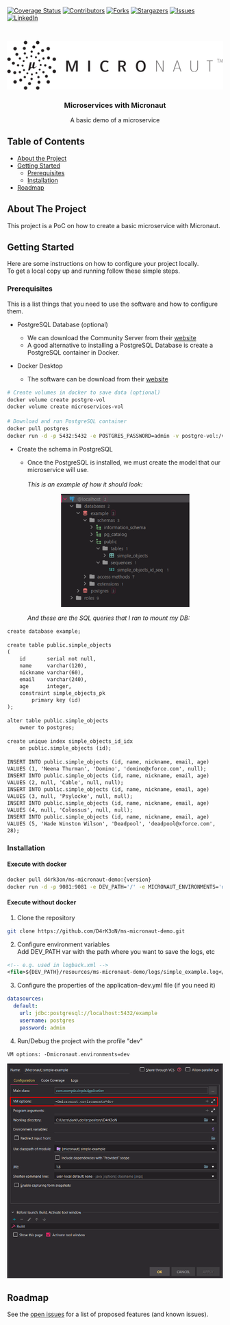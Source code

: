 <!-- PROJECT SHIELDS -->
[![Coverage Status](https://coveralls.io/repos/github/D4rK3oN/ms-micronaut-demo/badge.svg?branch=master)](https://coveralls.io/github/D4rK3oN/ms-micronaut-demo?branch=master)
[![Contributors][contributors-shield]][contributors-url]
[![Forks][forks-shield]][forks-url]
[![Stargazers][stars-shield]][stars-url]
[![Issues][issues-shield]][issues-url]
[![LinkedIn][linkedin-shield]][linkedin-url]

<!-- LOGO -->
<br />
<p align="center">
  <a href="https://github.com/D4rK3oN/ms-micronaut-demo">
    <img src="images/micronaut.svg" alt="logo">
  </a>

  <h3 align="center">Microservices with Micronaut</h3>

  <p align="center">
    A basic demo of a microservice
  </p>
</p>

<!-- TABLE OF CONTENTS -->
## Table of Contents

* [About the Project](#about-the-project)
* [Getting Started](#getting-started)
  * [Prerequisites](#prerequisites)
  * [Installation](#installation)
* [Roadmap](#roadmap)

<!-- ABOUT THE PROJECT -->
## About The Project

This project is a PoC on how to create a basic microservice with Micronaut.

<!-- GETTING STARTED -->
## Getting Started

Here are some instructions on how to configure your project locally.
<br />
To get a local copy up and running follow these simple steps.

### Prerequisites

This is a list things that you need to use the software and how to configure them.
* PostgreSQL Database (optional)
    * We can download the Community Server from their [website](https://www.postgresql.org/download)
    * A good alternative to installing a PostgreSQL Database is create a PostgreSQL container in Docker.

* Docker Desktop
    * The software can be download from their [website](https://www.docker.com/products/docker-desktop)

```sh
# Create volumes in docker to save data (optional)
docker volume create postgre-vol
docker volume create microservices-vol

# Download and run PostgreSQL container
docker pull postgres
docker run -d -p 5432:5432 -e POSTGRES_PASSWORD=admin -v postgre-vol:/var/lib/postgresql/data --name postgre-sql postgres
```

* Create the schema in PostgreSQL
    * Once the PostgreSQL is installed, we must create the model that our microservice will use.
      <br />
      <br />
      <i>This is an example of how it should look:</i>

      <p align="center">
        <img width="300px" src="images/PostgreSQL_database.png" alt="example database">
      </p>

      <i>And these are the SQL queries that I ran to mount my DB:</i>

```postgresql
create database example;

create table public.simple_objects
(
    id       serial not null,
    name     varchar(120),
    nickname varchar(60),
    email    varchar(240),
    age      integer,
    constraint simple_objects_pk
        primary key (id)
);

alter table public.simple_objects
    owner to postgres;

create unique index simple_objects_id_idx
    on public.simple_objects (id);

INSERT INTO public.simple_objects (id, name, nickname, email, age) VALUES (1, 'Neena Thurman', 'Domino', 'domino@xforce.com', null);
INSERT INTO public.simple_objects (id, name, nickname, email, age) VALUES (2, null, 'Cable', null, null);
INSERT INTO public.simple_objects (id, name, nickname, email, age) VALUES (3, null, 'Psylocke', null, null);
INSERT INTO public.simple_objects (id, name, nickname, email, age) VALUES (4, null, 'Colossus', null, null);
INSERT INTO public.simple_objects (id, name, nickname, email, age) VALUES (5, 'Wade Winston Wilson', 'Deadpool', 'deadpool@xforce.com', 28);
```

### Installation

#### Execute with docker
```sh
docker pull d4rk3on/ms-micronaut-demo:{version}
docker run -d -p 9081:9081 -e DEV_PATH='/' -e MICRONAUT_ENVIRONMENTS='docker' -v microservices-vol:/resources --link postgre-sql --name micronaut-demo d4rk3on/ms-micronaut-demo:{version}
```

#### Execute without docker
1. Clone the repository
```sh
git clone https://github.com/D4rK3oN/ms-micronaut-demo.git
```

2. Configure environment variables  
Add DEV_PATH var with the path where you want to save the logs, etc
```xml
<!-- e.g. used in logback.xml -->
<file>${DEV_PATH}/resources/ms-micronaut-demo/logs/simple_example.log</file>
```

3. Configure the properties of the application-dev.yml file (if you need it)
```yml
datasources:
  default:
    url: jdbc:postgresql://localhost:5432/example
    username: postgres
    password: admin
```

4. Run/Debug the project with the profile "dev"
```text
VM options: -Dmicronaut.environments=dev
```

<p align="center">
    <img width="600px" src="images/IntelliJ_run_debug_config.png" alt="run config">
</p>

<!-- ROADMAP -->
## Roadmap

See the [open issues](https://github.com/D4rK3oN/ms-micronaut-demo/issues) for a list of proposed features (and known issues).

<!-- MARKDOWN LINKS & IMAGES : https://www.markdownguide.org/basic-syntax/#reference-style-links -->
[contributors-shield]: https://img.shields.io/github/contributors/D4rK3oN/ms-micronaut-demo.svg?style=flat-square
[contributors-url]: https://github.com/D4rK3oN/ms-micronaut-demo/graphs/contributors
[forks-shield]: https://img.shields.io/github/forks/D4rK3oN/ms-micronaut-demo.svg?style=flat-square
[forks-url]: https://github.com/D4rK3oN/ms-micronaut-demo/network/members
[stars-shield]: https://img.shields.io/github/stars/D4rK3oN/ms-micronaut-demo.svg?style=flat-square
[stars-url]: https://github.com/D4rK3oN/ms-micronaut-demo/stargazers
[issues-shield]: https://img.shields.io/github/issues/D4rK3oN/ms-micronaut-demo.svg?style=flat-square
[issues-url]: https://github.com/D4rK3oN/ms-micronaut-demo/issues
[linkedin-shield]: https://img.shields.io/badge/-LinkedIn-black.svg?style=flat-square&logo=linkedin&colorB=555
[linkedin-url]: https://www.linkedin.com/in/javier-moreno-alvarez